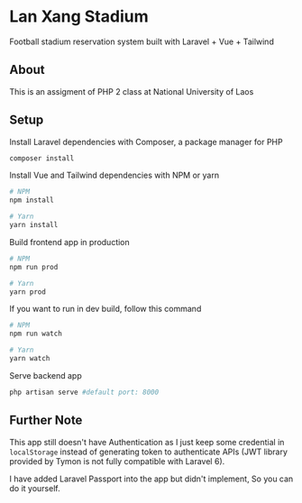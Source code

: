 # Lan Xang Stadium

Football stadium reservation system built with Laravel + Vue + Tailwind

## About

This is an assigment of PHP 2 class at National University of Laos

## Setup

Install Laravel dependencies with Composer, a package manager for PHP

```bash
composer install
```

Install Vue and Tailwind dependencies with NPM or yarn

```bash
# NPM
npm install

# Yarn
yarn install
```

Build frontend app in production

```bash
# NPM
npm run prod

# Yarn
yarn prod
```

If you want to run in dev build, follow this command

```bash
# NPM
npm run watch

# Yarn
yarn watch
```

Serve backend app

```bash
php artisan serve #default port: 8000
```

## Further Note

This app still doesn't have Authentication as I just keep some credential in ```localStorage``` instead of generating token to authenticate APIs (JWT library provided by Tymon is not fully compatible with Laravel 6).

I have added Laravel Passport into the app but didn't implement, So you can do it yourself.
